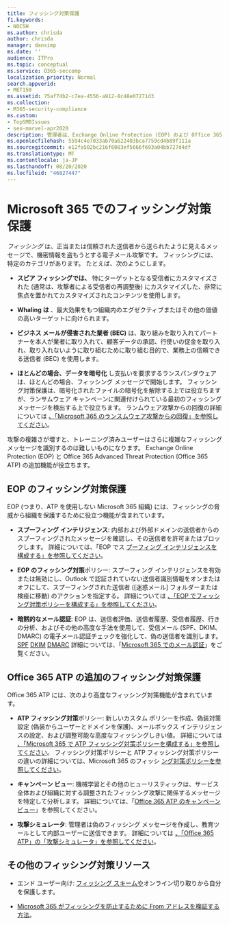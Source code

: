 ```yaml
---
title: フィッシング対策保護
f1.keywords:
- NOCSH
ms.author: chrisda
author: chrisda
manager: dansimp
ms.date: ''
audience: ITPro
ms.topic: conceptual
ms.service: O365-seccomp
localization_priority: Normal
search.appverid:
- MET150
ms.assetid: 75af74b2-c7ea-4556-a912-8c48e07271d3
ms.collection:
- M365-security-compliance
ms.custom:
- TopSMBIssues
- seo-marvel-apr2020
description: 管理者は、Exchange Online Protection (EOP) および Office 365 Advanced Threat Protection (Office 365 ATP) のフィッシング対策保護機能について学習できます。
ms.openlocfilehash: 5594c4e7033ab70a622403bca7759cd4b89f111a
ms.sourcegitcommit: e12fa502bc216f6083ef5666f693a04bb727d4df
ms.translationtype: MT
ms.contentlocale: ja-JP
ms.lasthandoff: 08/20/2020
ms.locfileid: "46827447"
---
```

# <a name="anti-phishing-protection-in-microsoft-365"></a>Microsoft 365 でのフィッシング対策保護

*フィッシング* は、正当または信頼された送信者から送られたように見えるメッセージで、機密情報を盗もうとする電子メール攻撃です。 フィッシングには、特定のカテゴリがあります。 たとえば、次のようにします。

- **スピア フィッシングでは、** 特にターゲットとなる受信者にカスタマイズされた (通常は、攻撃者による受信者の再調整後) にカスタマイズした、非常に焦点を置かれてカスタマイズされたコンテンツを使用します。

- **Whaling は** 、最大効果をもつ組織内のエグゼクティブまたはその他の価値の高いターゲットに向けられます。

- **ビジネス メールが侵害された業者 (BEC)** は、取り組みを取り入れてパートナーを本人が業者に取り入れて、顧客データの承認、行使いの促金を取り入れ、取り入れないように取り組むために取り組む目的で、業務上の信頼できる送信者 (BEC) を使用します。

- **ほとんどの場合、データを暗号化** し支払いを要求するランスパンダウェアは、ほとんどの場合、フィッシング メッセージで開始します。 フィッシング対策保護は、暗号化されたファイルの暗号化を解除する上では役立ちますが、ランサムウェア キャンペーンに関連付けられている最初のフィッシング メッセージを検出する上で役立ちます。 ランムウェア攻撃からの回復の詳細については [、「Microsoft 365 のランスムウェア攻撃からの回復」を参照してください](recover-from-ransomware.md)。

攻撃の複雑さが増すと、トレーニング済みユーザーはさらに複雑なフィッシング メッセージを識別するのは難しいものになります。 Exchange Online Protection (EOP) と Office 365 Advanced Threat Protection (Office 365 ATP) の追加機能が役立ちます。

## <a name="anti-phishing-protection-in-eop"></a>EOP のフィッシング対策保護

EOP (つまり、ATP を使用しない Microsoft 365 組織) には、フィッシングの脅威から組織を保護するために役立つ機能が含まれています。

- **スプーフィング インテリジェンス**: 内部および外部ドメインの送信者からのスプーフィングされたメッセージを確認し、その送信者を許可またはブロックします。 詳細については、「EOP でス [プーフィング インテリジェンスを構成する」を参照してください](learn-about-spoof-intelligence.md)。

- **EOP のフィッシング対策**ポリシー: スプーフィング インテリジェンスを有効または無効にし、Outlook で認証されていない送信者識別情報をオンまたはオフにして、スプーフィングされた送信者 ([迷惑メール] フォルダーまたは検疫に移動) のアクションを指定する。 詳細については [、「EOP でフィッシング対策ポリシーを構成する」を参照してください](configure-anti-phishing-policies-eop.md)。

- **暗黙的なメール認証**: EOP は、送信者評価、送信者履歴、受信者履歴、行きの分析、およびその他の高度な手法を使用して、受信メール (SPF、DKIM、DMARC) の電子メール認証チェックを強化して、偽の送信者を識別します。[SPF](set-up-spf-in-office-365-to-help-prevent-spoofing.md) [DKIM](use-dkim-to-validate-outbound-email.md) [DMARC](use-dmarc-to-validate-email.md) 詳細については、「[Microsoft 365 でのメール認証](email-validation-and-authentication.md)」をご覧ください。

## <a name="additional-anti-phishing-protection-in-office-365-atp"></a>Office 365 ATP の追加のフィッシング対策保護

Office 365 ATP には、次のより高度なフィッシング対策機能が含まれています。

- **ATP フィッシング対策**ポリシー: 新しいカスタム ポリシーを作成、偽装対策設定 (偽装からユーザーとドメインを保護)、メールボックス インテリジェンスの設定、および調整可能な高度なフィッシングしきい値。 詳細については [、「Microsoft 365 で ATP フィッシング対策ポリシーを構成する」を参照してください](configure-atp-anti-phishing-policies.md)。 フィッシング対策ポリシーと ATP フィッシング対策ポリシーの違いの詳細については、Microsoft 365 のフィッシ [ング対策ポリシーを参照してください](set-up-anti-phishing-policies.md)。

- **キャンペーン ビュー**: 機械学習とその他のヒューリスティックは、サービス全体および組織に対する調整されたフィッシング攻撃に関係するメッセージを特定して分析します。 詳細については、「[Office 365 ATP のキャンペーン ビュー](campaigns.md)」を参照してください。

- **攻撃シミュレータ**: 管理者は偽のフィッシング メッセージを作成し、教育ツールとして内部ユーザーに送信できます。 詳細については [、「Office 365 ATP」の「攻撃シミュレータ」を参照してください](attack-simulator.md)。

## <a name="other-anti-phishing-resources"></a>その他のフィッシング対策リソース

- エンド ユーザー向け: [フィッシング スキームや](https://support.microsoft.com/office/be0de46a-29cd-4c59-aaaf-136cf177d593)オンライン切り取りから自分を保護します。

- [Microsoft 365 がフィッシングを防止するために From アドレスを検証する方法](how-office-365-validates-the-from-address.md)。
